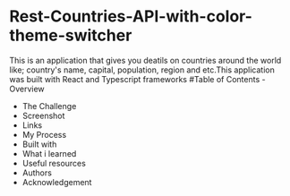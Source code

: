 # Rest-Countries-API-with-color-theme-switcher
This is an application that gives you deatils on countries around the world like; country's name, capital, population, region and etc.This application was built with React and Typescript frameworks
#Table of Contents
-Overview
- The Challenge
- Screenshot
- Links
- My Process
- Built with
- What i learned
- Useful resources
- Authors
- Acknowledgement
